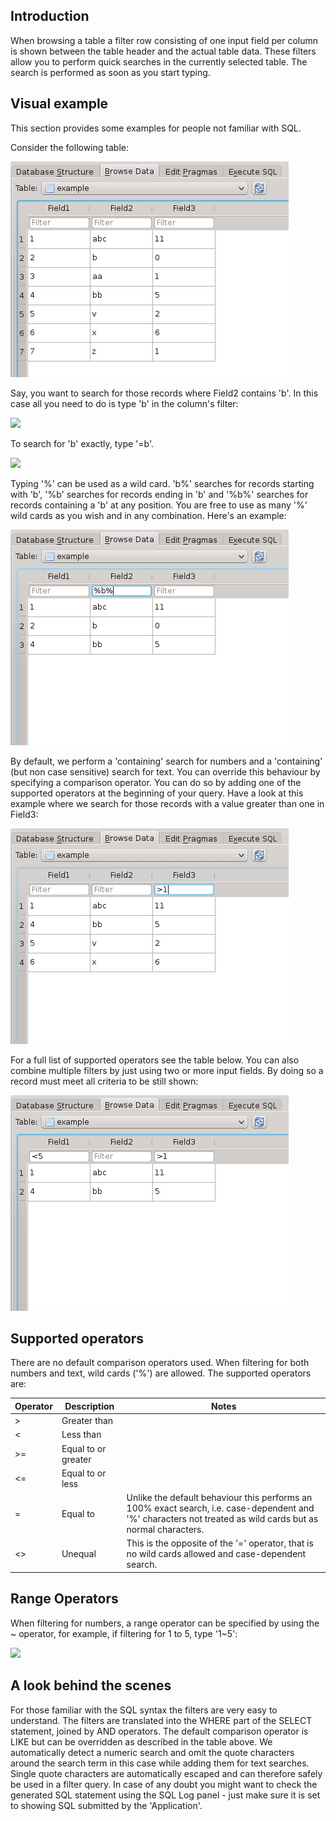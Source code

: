 ## Introduction
When browsing a table a filter row consisting of one input field per column is shown between the table header and the actual table data. These filters allow you to perform quick searches in the currently selected table. The search is performed as soon as you start typing.

## Visual example
This section provides some examples for people not familiar with SQL.

Consider the following table:

![](filter1.png)

Say, you want to search for those records where Field2 contains 'b'. In this case all you need to do is type 'b' in the column's filter:

![](http://www.chrisjlocke.co.uk/wp-content/uploads/2017/01/30_0935.jpg)

To search for 'b' exactly, type '=b'.

![](http://www.chrisjlocke.co.uk/wp-content/uploads/2017/01/30_0937.jpg)

Typing '%' can be used as a wild card. 'b%' searches for records starting with 'b', '%b' searches for records ending in 'b' and '%b%' searches for records containing a 'b' at any position. You are free to use as many '%' wild cards as you wish and in any combination. Here's an example:

![](filter3.png)

By default, we perform a 'containing' search for numbers and a 'containing' (but non case sensitive) search for text. You can override this behaviour by specifying a comparison operator. You can do so by adding one of the supported operators at the beginning of your query. Have a look at this example where we search for those records with a value greater than one in Field3:

![](filter4.png)

For a full list of supported operators see the table below. You can also combine multiple filters by just using two or more input fields. By doing so a record must meet all criteria to be still shown:

![](filter5.png)

## Supported operators
There are no default comparison operators used.  When filtering for both numbers and text, wild cards ('%') are allowed. The supported operators are:

Operator | Description         | Notes
---------|---------------------|------
>        | Greater than        | 
<        | Less than           | 
>=       | Equal to or greater | 
<=       | Equal to or less    | 
=        | Equal to            | Unlike the default behaviour this performs an 100% exact search, i.e. case-dependent and '%' characters not treated as wild cards but as normal characters.
<>       | Unequal             | This is the opposite of the '=' operator, that is no wild cards allowed and case-dependent search.

## Range Operators
When filtering for numbers, a range operator can be specified by using the ~ operator, for example, if filtering for 1 to 5, type '1~5':

![](http://www.chrisjlocke.co.uk/wp-content/uploads/2017/01/30_1002.jpg)

## A look behind the scenes
For those familiar with the SQL syntax the filters are very easy to understand. The filters are translated into the WHERE part of the SELECT statement, joined by AND operators. The default comparison operator is LIKE but can be overridden as described in the table above. We automatically detect a numeric search and omit the quote characters around the search term in this case while adding them for text searches. Single quote characters are automatically escaped and can therefore safely be used in a filter query. In case of any doubt you might want to check the generated SQL statement using the SQL Log panel - just make sure it is set to showing SQL submitted by the 'Application'.